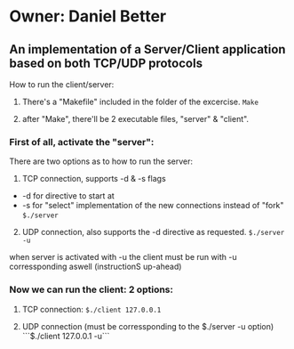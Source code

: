 # Owner: Daniel Better
## An implementation of a Server/Client application based on both TCP/UDP protocols

How to run the client/server:

1. There's a "Makefile" included in the folder of the excercise.
		```Make```

2. after "Make", there'll be 2 executable files, "server" & "client".

### First of all, activate the "server":
There are two options as to how to run the server:

1. TCP connection, supports -d & -s flags
- -d for directive to start at
- -s for "select" implementation of the new connections instead of "fork"
		```$./server ```
2. UDP connection, also supports the -d directive as requested.
		```$./server -u ```

when server is activated with -u the client must be run with -u corressponding aswell (instructionS up-ahead)

### Now we can run the client: 2 options:
1. TCP connection:
		```$./client 127.0.0.1```
 
2. UDP connection (must be corressponding to the $./server -u option)
		```$./client 127.0.0.1 -u```
